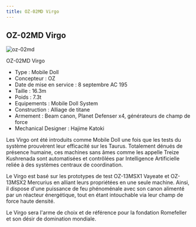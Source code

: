 ```yaml
---
title: OZ-02MD Virgo
---
```


OZ-02MD Virgo
-------------

![oz-02md](/images/stories/saga/gundamwing/mechas/oz/oz-02md.jpg)


OZ-02MD Virgo   
  
- Type : Mobile Doll  
- Concepteur : OZ  
- Date de mise en service : 8 septembre AC 195  
- Taille : 16.3m  
- Poids : 7.3t  
- Equipements : Mobile Doll System  
- Construction : Alliage de titane  
- Armement : Beam canon, Planet Defenser x4, générateurs de champ de force  
- Mechanical Designer : Hajime Katoki  
  
Les Virgo ont été introduits comme Mobile Doll une fois que les tests du système prouvèrent leur efficacité sur les Taurus. Totalement dénués de présence humaine, ces machines sans âmes comme les appelle Treize Kushrenada sont automatisées et contrôlées par Intelligence Artificielle reliée à des systèmes centraux de coordination.   
  
Le Virgo est basé sur les prototypes de test OZ-13MSX1 Vayeate et OZ-13MSX2 Mercurius en alliant leurs propriétées en une seule machine. Ainsi, il dispose d'une puissance de feu phénoménale avec son canon alimenté par un réacteur énergétique, tout en étant intouchable via leur champ de force haute densité.   
  
Le Virgo sera l'arme de choix et de référence pour la fondation Romefeller et son désir de domination mondiale.

